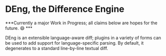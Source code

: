# DEng, the Difference Engine #

***Currently a major Work in Progress; all claims below are hopes for the future.  :smile: ***

DEng is an extensible language-aware diff; plugins in a variety of forms can be used to add support for language-specific parsing.  By default, it degenerates to a standard line-by-line textual diff.
